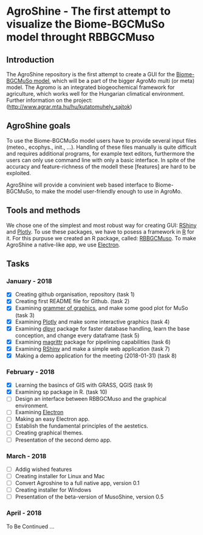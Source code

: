 # AgroShine - The first attempt to visualize the Biome-BGCMuSo model throught RBBGCMuso

## Introduction

The AgroShine repository is the first attempt to create a GUI for the [Biome-BGCMuSo model](http://nimbus.elte.hu/bbgc/), which will be a part of the bigger AgroMo multi (or meta) model. The Agromo is an integrated biogeochemical framework for agriculture, which works well for the Hungarian climatical environment. Further information on the project: (http://www.agrar.mta.hu/hu/kutatomuhely_sajtok)

## AgroShine goals

To use the Biome-BGCMuSo model users have to provide several input files (meteo., ecophys., init., ...). Handling of these files manually is quite difficult and requires additional programs, for example text editors, furthermore the users can only use command line with only a basic interface. In spite of the accuracy and feature-richness of the modell these [features] are hard to be exploited.

AgroShine will provide a convinient web based interface to Biome-BGCMuSo, to make the model user-friendly enough to use in AgroMo.

## Tools and methods

We chose one of the simplest and most robust way for creating GUI: [RShiny](https://shiny.rstudio.com/) and [Plotly](https://plot.ly/). To use these packages, we have to posess a framework in [R](https://www.r-project.org/) for it. For this purpuse we created an R package, called: [RBBGCMuso](https://github.com/hollorol/RBBGCMuso). To make AgroShine a native-like app, we use [Electron](https://electronjs.org/). 

## Tasks

### January - 2018

- [x] Creating github organisation, repository (task 1)
- [x] Creating first README file for Github. (task 2)
- [x] Examining [grammer of graphics](http://www.springer.com/gp/book/9780387245447), and make some good plot for MuSo (task 3)
- [x] Examining [Plotly](https://plot.ly/) and make some interactive graphics (task 4)
- [x] Examining [dlpyr](http://dplyr.tidyverse.org/) package for faster database handling, learn the base conception, and change every dataframe (task 5)
- [x] Examining [magrittr](https://cran.r-project.org/web/packages/magrittr/vignettes/magrittr.html) package for pipelining capabilities (task 6)
- [x] Examining [RShiny](https://www.r-project.org/) and make a simple web application (task 7)
- [x] Making a demo application for the meeting (2018-01-31) (task 8) 

### February - 2018
- [x] Learning the basincs of GIS with GRASS, QGIS (task 9)
- [x] Examining sp package in R. (task 10)
- [ ] Design an interface between RBBGCMuso and the graphical environment.
- [ ] Examining [Electron](https://electronjs.org/)
- [ ] Making an easy Electron app.
- [ ] Establish the fundamental principles of the aestetics.
- [ ] Creating graphical themes.
- [ ] Presentation of the second demo app.

### March - 2018

- [ ] Addig wished features
- [ ] Creating installer for Linux and Mac
- [ ] Convert Agroshine to a full native app, version 0.1
- [ ] Creating installer for Windows
- [ ] Presentation of the beta-version of MusoShine, version 0.5

### April - 2018

To Be Continued ... 
